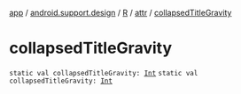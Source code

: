[app](../../../index.md) / [android.support.design](../../index.md) / [R](../index.md) / [attr](index.md) / [collapsedTitleGravity](.)

# collapsedTitleGravity

`static val collapsedTitleGravity: `[`Int`](https://kotlinlang.org/api/latest/jvm/stdlib/kotlin/-int/index.html)
`static val collapsedTitleGravity: `[`Int`](https://kotlinlang.org/api/latest/jvm/stdlib/kotlin/-int/index.html)